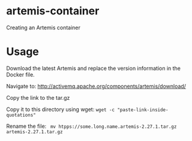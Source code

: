 # artemis-container
Creating an Artemis container

# Usage
Download the latest Artemis and replace the version information in the Docker file.

Navigate to: http://activemq.apache.org/components/artemis/download/

Copy the link to the tar.gz

Copy it to this directory using wget:
```wget -c "paste-link-inside-quotations"```

Rename the file: 
``` mv htpps://some.long.name.artemis-2.27.1.tar.gz artemis-2.27.1.tar.gz```
